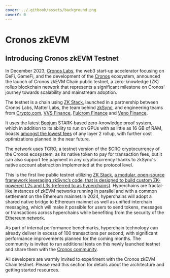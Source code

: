 ```yaml
---
cover: ../.gitbook/assets/background.png
coverY: 0
---
```


# Cronos zkEVM

## Introducing Cronos zkEVM Testnet

In December 2023, [Cronos Labs](https://cronoslabs.org), the web3 start-up accelerator focusing on DeFi, GameFi, and the development of the [Cronos](https://cronos.org) ecosystem, announced the launch of Cronos zkEVM Chain public testnet, a zero-knowledge (ZK) rollup blockchain network that represents a significant milestone on Cronos' journey towards scalability and mainstream adoption.

The testnet is a chain using [ZK Stack](https://zkstack.io/), launched in a partnership between Cronos Labs, Matter Labs, the team behind [zkSync](https://zksync.io/), and engineering teams from [Crypto.com](https://crypto.com), [VVS Finance](https://vvs.finance/), [Fulcrom Finance](https://fulcrom.finance/en/) and [Veno Finance](https://veno.finance/).

It uses the latest [Boojum](https://zksync.mirror.xyz/HJ2Pj45EJkRdt5Pau-ZXwkV2ctPx8qFL19STM5jdYhc) STARK-based zero-knowledge proof system, which in addition to its  ability to run on GPUs with as little as 16 GB of RAM, boasts [amongst the lowest fees](https://l2fees.info/) of any layer 2 rollup, with further cost optimizations planned in the near future.

The network uses TCRO, a testnet version of the $CRO cryptocurrency of the Cronos ecosystem, as its native token to pay for transaction fees, but it can also support fee payment in any cryptocurrency thanks to zkSync's native account abstraction implemented at the protocol level.

This is the first live public testnet utilizing [ZK Stack](https://era.zksync.io/docs/reference/concepts/hyperscaling.html), [ a modular, open-source framework leveraging zkSync’s code, that is designed to build custom ZK-powered L2s and L3s (referred to as hyperchains)](https://era.zksync.io/docs/reference/concepts/hyperscaling.html). Hyperchains are fractal-like instances of zkEVM networks running in parallel and with a common settlement on the Ethereum mainnet.In 2024, hyperchains will adopt a shared native bridge to Ethereum mainnet as well as unified interchain messaging, which will make it possible for users to send tokens, messages or transactions across hyperchains while benefiting from the security of the Ethereum network.

As part of internal performance benchmarks, hyperchain technology can already deliver in excess of 100 transactions per second, with significant performance improvements planned for the coming months. The community is invited to run additional tests on this newly launched testnet and share them with the [Cronos community](https://discord.com/invite/cronos).

All developers are warmly invited to experiment with the Cronos zkEVM Chain testnet. Please read this section for details about the architecture and getting started resources.

